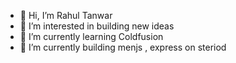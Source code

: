 - 👋 Hi, I’m Rahul Tanwar
- 👀 I’m interested in building new ideas
- 🌱 I’m currently learning Coldfusion
- 💞️ I’m currently building menjs , express on steriod

